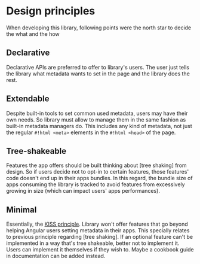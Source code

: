 # Design principles

When developing this library, following points were the north star to decide the what and the how

## Declarative

Declarative APIs are preferred to offer to library's users. The user just tells the library what metadata wants to set in the page and the library does the rest.

## Extendable

Despite built-in tools to set common used metadata, users may have their own needs. So library must allow to manage them in the same fashion as built-in metadata managers do. This includes any kind of metadata, not just the regular `#!html <meta>` elements in the `#!html <head>` of the page.

## Tree-shakeable

Features the app offers should be built thinking about [tree shaking] from design. So if users decide not to opt-in to certain features, those features' code doesn't end up in their apps bundles. In this regard, the bundle size of apps consuming the library is tracked to avoid features from excessively growing in size (which can impact users' apps performances).

## Minimal

Essentially, the [KISS principle](https://en.wikipedia.org/wiki/KISS_principle). Library won't offer features that go beyond helping Angular users setting metadata in their apps. This specially relates to previous principle regarding [tree shaking]. If an optional feature can't be implemented in a way that's tree shakeable, better not to implement it. Users can implement it themselves if they wish to. Maybe a cookbook guide in documentation can be added instead.
